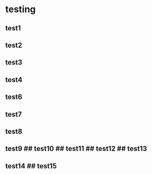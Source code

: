 # testing

## test1

## test2

## test3

## test4

## test6

## test7

## test8

## test9 ## test10 ## test11 ## test12 ## test13

## test14 ## test15